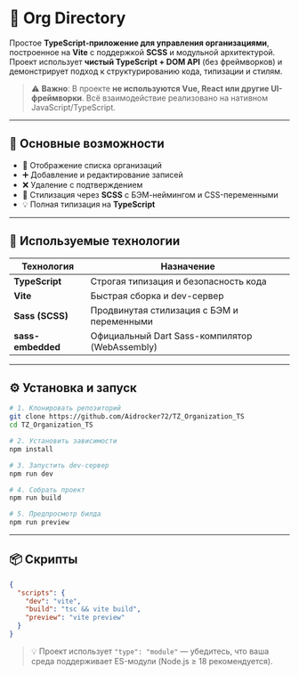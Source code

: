 # 📘 Org Directory

Простое **TypeScript-приложение для управления организациями**, построенное на **Vite** с поддержкой **SCSS** и модульной архитектурой.  
Проект использует **чистый TypeScript + DOM API** (без фреймворков) и демонстрирует подход к структурированию кода, типизации и стилям.

> ⚠️ **Важно**: В проекте **не используются Vue, React или другие UI-фреймворки**. Всё взаимодействие реализовано на нативном JavaScript/TypeScript.

---

## 🚀 Основные возможности

- 📄 Отображение списка организаций  
- ➕ Добавление и редактирование записей  
- ❌ Удаление с подтверждением  
- 🎨 Стилизация через **SCSS** с БЭМ-неймингом и CSS-переменными  
- 💡 Полная типизация на **TypeScript**

---

## 🧩 Используемые технологии

| Технология        | Назначение                              |
|-------------------|-----------------------------------------|
| **TypeScript**    | Строгая типизация и безопасность кода   |
| **Vite**          | Быстрая сборка и dev-сервер             |
| **Sass (SCSS)**   | Продвинутая стилизация с БЭМ и переменными |
| **sass-embedded** | Официальный Dart Sass-компилятор (WebAssembly) |

---

## ⚙️ Установка и запуск

```bash
# 1. Клонировать репозиторий
git clone https://github.com/Aidrocker72/TZ_Organization_TS
cd TZ_Organization_TS

# 2. Установить зависимости
npm install

# 3. Запустить dev-сервер
npm run dev

# 4. Собрать проект
npm run build

# 5. Предпросмотр билда
npm run preview
```

---

## 📦 Скрипты

```json
{
  "scripts": {
    "dev": "vite",
    "build": "tsc && vite build",
    "preview": "vite preview"
  }
}
```

> 💡 Проект использует `"type": "module"` — убедитесь, что ваша среда поддерживает ES-модули (Node.js ≥ 18 рекомендуется).
